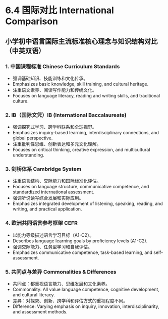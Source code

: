 # 6.4 国际对比 International Comparison

## 小学初中语言国际主流标准核心理念与知识结构对比（中英双语）

### 1. 中国课程标准 Chinese Curriculum Standards

- 强调基础知识、技能训练和文化传承。
- Emphasizes basic knowledge, skill training, and cultural heritage.
- 注重语文素养、阅读写作能力和传统文化。
- Focuses on language literacy, reading and writing skills, and traditional culture.

### 2. IB（国际文凭）IB (International Baccalaureate)

- 强调探究式学习、跨学科联系和全球视野。
- Emphasizes inquiry-based learning, interdisciplinary connections, and global perspective.
- 注重批判性思维、创新表达和多元文化理解。
- Focuses on critical thinking, creative expression, and multicultural understanding.

### 3. 剑桥体系 Cambridge System

- 注重语言结构、交际能力和国际标准化评估。
- Focuses on language structure, communicative competence, and standardized international assessment.
- 强调听说读写综合发展和实际应用。
- Emphasizes integrated development of listening, speaking, reading, and writing, and practical application.

### 4. 欧洲共同语言参考框架 CEFR

- 以能力等级描述语言学习目标（A1-C2）。
- Describes language learning goals by proficiency levels (A1-C2).
- 强调交际能力、任务型学习和自我评估。
- Emphasizes communicative competence, task-based learning, and self-assessment.

### 5. 共同点与差异 Commonalities & Differences

- 共同点：都重视语言能力、思维发展和文化素养。
- Commonality: All value language competence, cognitive development, and cultural literacy.
- 差异：对探究、创新、跨学科和评估方式的重视程度不同。
- Difference: Varying emphasis on inquiry, innovation, interdisciplinarity, and assessment methods.
